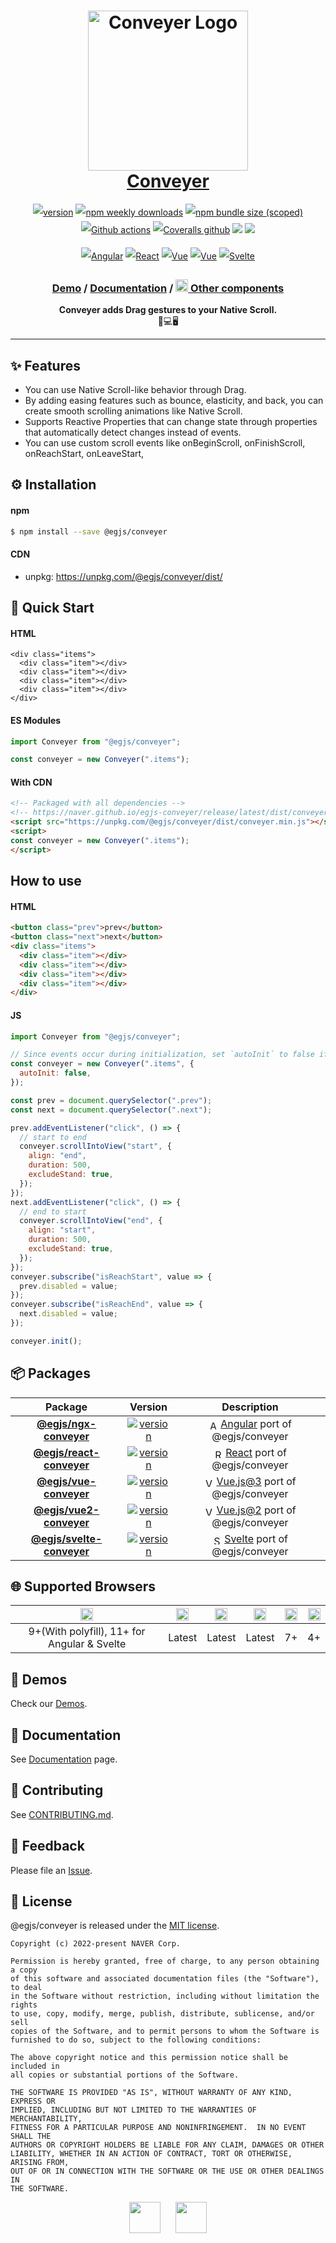 <h1 align="center" style="max-width: 100%;">
  <img width="256" alt="Conveyer Logo" src="https://naver.github.io/egjs-conveyer/img/logo.png" style="max-width: 100%;" /><br/>
  <a href="https://naver.github.io/egjs-conveyer/">Conveyer</a>
</h1>

<p align="center" style="line-height: 2;">
  <a href="https://www.npmjs.com/package/@egjs/conveyer" target="_blank"><img src="https://img.shields.io/npm/v/@egjs/conveyer.svg?style=flat-square&color=007acc&label=version&logo=NPM" alt="version" /></a>
  <a href="https://www.npmjs.com/package/@egjs/conveyer" target="_blank"><img alt="npm weekly downloads" src="https://img.shields.io/npm/dw/@egjs/conveyer?logo=npm&style=flat-square&color=007acc" /></a>
  <a href="https://www.npmjs.com/package/@egjs/conveyer" target="_blank"><img alt="npm bundle size (scoped)" src="https://img.shields.io/bundlephobia/minzip/@egjs/conveyer.svg?style=flat-square&label=%F0%9F%92%BE%20gzipped&color=007acc" /></a>
  <a href="https://github.com/naver/egjs-conveyer/actions" target="_blank"><img alt="Github actions" src="https://img.shields.io/github/workflow/status/naver/egjs-conveyer/Run%20tests?style=flat-square" /></a>
  <a href="https://coveralls.io/github/naver/egjs-conveyer?branch=master&style=flat-square" target="_blank"><img alt="Coveralls github" src="https://img.shields.io/coveralls/github/naver/egjs-conveyer.svg?style=flat-square&label=%E2%9C%85%20coverage" /></a>
  <a href="https://github.com/naver/egjs-conveyer/blob/main/LICENSE" target="_blank"><img src="https://img.shields.io/static/v1?style=flat-square&label=%F0%9F%93%9C%20license&message=MIT&color=08CE5D" /></a>
  <img src="https://img.shields.io/static/v1.svg?label=&message=TypeScript&color=294E80&style=flat-square&logo=typescript" />
</p>
<p align="center" style="line-height: 2;">
  <a href="https://github.com/naver/egjs-conveyer/blob/main/packages/ngx-conveyer/README.md" target="_blank"><img alt="Angular" src="https://img.shields.io/static/v1.svg?label=&message=Angular&style=flat-square&logo=Angular&color=dd0031" /></a>
  <a href="https://github.com/naver/egjs-conveyer/blob/main/packages/react-conveyer/README.md" target="_blank"><img alt="React" src="https://img.shields.io/static/v1.svg?label=&message=React&style=flat-square&logo=React&logoColor=white&color=61dafb" /></a>
  <a href="https://github.com/naver/egjs-conveyer/blob/main/packages/vue-conveyer/README.md" target="_blank"><img alt="Vue" src="https://img.shields.io/static/v1.svg?label=&message=Vue3&style=flat-square&logo=Vue.js&logoColor=white&color=42b883" /></a>
    <a href="https://github.com/naver/egjs-conveyer/blob/main/packages/vue2-conveyer/README.md" target="_blank"><img alt="Vue" src="https://img.shields.io/static/v1.svg?label=&message=Vue2&style=flat-square&logo=Vue.js&logoColor=white&color=42b883" /></a>
  <a href="https://github.com/naver/egjs-conveyer/blob/main/packages/svelte-conveyer/README.md" target="_blank"><img alt="Svelte" src="https://img.shields.io/static/v1.svg?label=&message=Svelte&style=flat-square&logo=svelte&logoColor=white&color=FF3E00" /></a>

</p>

<h3 align="center">
  <a href="https://naver.github.io/egjs-conveyer/">Demo</a> / <a href="https://naver.github.io/egjs-conveyer/docs/api/Conveyer">Documentation</a> / <a href="https://naver.github.io/egjs/"><img height="20" src="https://naver.github.io/egjs/img/logo.svg"/> Other components</a>
</h3>

<p align="center">
  <b>Conveyer adds Drag gestures to your Native Scroll.</b><br />📱💻🖥
</p>


-----

## ✨ Features
- You can use Native Scroll-like behavior through Drag.
- By adding easing features such as bounce, elasticity, and back, you can create smooth scrolling animations like Native Scroll.
- Supports Reactive Properties that can change state through properties that automatically detect changes instead of events.
- You can use custom scroll events like onBeginScroll, onFinishScroll, onReachStart, onLeaveStart,

## ⚙️ Installation
#### npm
```bash
$ npm install --save @egjs/conveyer
```

#### CDN
- unpkg: https://unpkg.com/@egjs/conveyer/dist/

## 🏃 Quick Start
#### HTML

```
<div class="items">
  <div class="item"></div>
  <div class="item"></div>
  <div class="item"></div>
  <div class="item"></div>
</div>
```
#### ES Modules
```ts
import Conveyer from "@egjs/conveyer";

const conveyer = new Conveyer(".items");
```

#### With CDN
```html
<!-- Packaged with all dependencies -->
<!-- https://naver.github.io/egjs-conveyer/release/latest/dist/conveyer.min.js -->
<script src="https://unpkg.com/@egjs/conveyer/dist/conveyer.min.js"></script>
<script>
const conveyer = new Conveyer(".items");
</script>
```
##  How to use
#### HTML
```html
<button class="prev">prev</button>
<button class="next">next</button>
<div class="items">
  <div class="item"></div>
  <div class="item"></div>
  <div class="item"></div>
  <div class="item"></div>
</div>
```
#### JS
```js
import Conveyer from "@egjs/conveyer";

// Since events occur during initialization, set `autoInit` to false if you want to register events.
const conveyer = new Conveyer(".items", {
  autoInit: false,
});

const prev = document.querySelector(".prev");
const next = document.querySelector(".next");

prev.addEventListener("click", () => {
  // start to end
  conveyer.scrollIntoView("start", {
    align: "end",
    duration: 500,
    excludeStand: true,
  });
});
next.addEventListener("click", () => {
  // end to start
  conveyer.scrollIntoView("end", {
    align: "start",
    duration: 500,
    excludeStand: true,
  });
});
conveyer.subscribe("isReachStart", value => {
  prev.disabled = value;
});
conveyer.subscribe("isReachEnd", value => {
  next.disabled = value;
});

conveyer.init();
```

## 📦 Packages
|Package|Version|Description|
|:-----:|:-----:|:-----:|
|[**@egjs/ngx-conveyer**](https://github.com/naver/egjs-conveyer/blob/main/packages/ngx-conveyer/README.md)|<a href="https://www.npmjs.com/package/@egjs/ngx-conveyer" target="_blank"><img src="https://img.shields.io/npm/v/@egjs/ngx-conveyer.svg?style=flat-square&color=dd0031&label=%F0%9F%94%96" alt="version" /></a>|<img width="15" src="https://naver.github.io/egjs-conveyer/img/icons/angular.svg" valign="middle" alt="Angular" /> [Angular](https://angular.io/) port of @egjs/conveyer|
|[**@egjs/react-conveyer**](https://github.com/naver/egjs-conveyer/blob/main/packages/react-conveyer/README.md)|<a href="https://www.npmjs.com/package/@egjs/react-conveyer" target="_blank"><img src="https://img.shields.io/npm/v/@egjs/react-conveyer.svg?style=flat-square&color=00d8ff&label=%F0%9F%94%96" alt="version" /></a>|<img width="15" src="https://naver.github.io/egjs-conveyer/img/icons/react.svg" valign="middle" alt="React" /> [React](https://reactjs.org/) port of @egjs/conveyer|
|[**@egjs/vue-conveyer**](https://github.com/naver/egjs-conveyer/blob/main/packages/vue-conveyer/README.md)|<a href="https://www.npmjs.com/package/@egjs/vue-conveyer" target="_blank"><img src="https://img.shields.io/npm/v/@egjs/vue-conveyer.svg?style=flat-square&color=42b883&label=%F0%9F%94%96" alt="version" /></a>|<img width="15" src="https://naver.github.io/egjs-conveyer/img/icons/vue.svg" valign="middle" alt="Vue.js" /> [Vue.js@3](https://vuejs.org/v2/guide/index.html) port of @egjs/conveyer|
|[**@egjs/vue2-conveyer**](https://github.com/naver/egjs-conveyer/blob/main/packages/vue2-conveyer/README.md)|<a href="https://www.npmjs.com/package/@egjs/vue2-conveyer" target="_blank"><img src="https://img.shields.io/npm/v/@egjs/vue2-conveyer.svg?style=flat-square&color=42b883&label=%F0%9F%94%96" alt="version" /></a>|<img width="15" src="https://naver.github.io/egjs-conveyer/img/icons/vue.svg" valign="middle" alt="Vue.js" /> [Vue.js@2](https://v3.vuejs.org/) port of @egjs/conveyer|
|[**@egjs/svelte-conveyer**](https://github.com/naver/egjs-conveyer/blob/main/packages/svelte-conveyer/README.md)|<a href="https://www.npmjs.com/package/@egjs/svelte-conveyer" target="_blank"><img src="https://img.shields.io/npm/v/@egjs/svelte-conveyer.svg?style=flat-square&color=FF3E00&label=%F0%9F%94%96" alt="version" /></a>|<img width="15" src="https://naver.github.io/egjs-conveyer/img/icons/svelte.svg" valign="middle" alt="Svelte" /> [Svelte](https://svelte.dev/) port of @egjs/conveyer|

## 🌐 Supported Browsers
|<img width="20" src="https://simpleicons.org/icons/internetexplorer.svg" alt="IE" />|<img width="20" src="https://simpleicons.org/icons/googlechrome.svg" alt="Chrome" />|<img width="20" src="https://simpleicons.org/icons/firefoxbrowser.svg" alt="Firefox" />|<img width="20" src="https://simpleicons.org/icons/safari.svg" alt="Safari" />|<img width="20" src="https://simpleicons.org/icons/apple.svg" alt="iOS" />|<img width="20" src="https://simpleicons.org/icons/android.svg" alt="Android" />|
|:---:|:---:|:---:|:---:|:---:|:---:|
|9+(With polyfill), 11+ for Angular & Svelte|Latest|Latest|Latest|7+|4+|

## 📼 Demos
Check our [Demos](https://naver.github.io/egjs-conveyer/).

## 📖 Documentation
See [Documentation](https://naver.github.io/egjs-conveyer/release/latest/doc/index.html) page.

## 🙌 Contributing
See [CONTRIBUTING.md](https://github.com/naver/egjs-conveyer/blob/main/CONTRIBUTING.md).

## 📝 Feedback
Please file an [Issue](https://github.com/naver/egjs-conveyer/issues).


## 📜 License
@egjs/conveyer is released under the [MIT license](LICENSE).

```
Copyright (c) 2022-present NAVER Corp.

Permission is hereby granted, free of charge, to any person obtaining a copy
of this software and associated documentation files (the "Software"), to deal
in the Software without restriction, including without limitation the rights
to use, copy, modify, merge, publish, distribute, sublicense, and/or sell
copies of the Software, and to permit persons to whom the Software is
furnished to do so, subject to the following conditions:

The above copyright notice and this permission notice shall be included in
all copies or substantial portions of the Software.

THE SOFTWARE IS PROVIDED "AS IS", WITHOUT WARRANTY OF ANY KIND, EXPRESS OR
IMPLIED, INCLUDING BUT NOT LIMITED TO THE WARRANTIES OF MERCHANTABILITY,
FITNESS FOR A PARTICULAR PURPOSE AND NONINFRINGEMENT.  IN NO EVENT SHALL THE
AUTHORS OR COPYRIGHT HOLDERS BE LIABLE FOR ANY CLAIM, DAMAGES OR OTHER
LIABILITY, WHETHER IN AN ACTION OF CONTRACT, TORT OR OTHERWISE, ARISING FROM,
OUT OF OR IN CONNECTION WITH THE SOFTWARE OR THE USE OR OTHER DEALINGS IN
THE SOFTWARE.
```

<p align="center">
  <a href="https://naver.github.io/egjs/"><img height="50" src="https://naver.github.io/egjs/img/logotype1_black.svg" /></a>&nbsp;&nbsp;&nbsp;&nbsp;&nbsp;&nbsp;<a href="https://github.com/naver"><img height="50" src="https://naver.github.io/OpenSourceGuide/book/assets/naver_logo.png" /></a>
</p>

